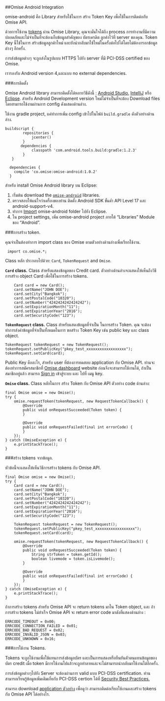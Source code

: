 ##Omise Android Integration

omise-android คือ Library สำหรับใช้ในการ สร้าง Token Key เพื่อใช้ในการติดต่อกับ  Omise API.

ด้วยการใช้งาน <a href="https://docs.omise.co/api/tokens/">tokens</a> ผ่าน Omise Library, คุณจะมั่นใจได้ถึง process การทำงานที่มีความปลอดภัยและไม่จำเป็นที่จะต้องเก็บข้อมูลสำคัญของ บัตรเครดิต ลูกค้าไว้ที่ server ของคุณ. Token Key นี้ใช้ในการ สร้างข้อมูลลูกค้าใหม่ และยังนำกลับมาใช้ใหม่ในครั้งต่อไปได้โดยไม่ต้องกรอกข้อมูลต่างๆ อีกครั้ง.

การส่งข้อมูลต่างๆ จะถูกส่งในรูปแบบ HTTPS  ไปยัง server ที่มี PCI-DSS certified ของ Omise.

เรารองรับ Android version 4,และแบบ no external dependencies.

###การติดตั้ง

Omise Android library สามารถติดตั้งได้หลายวิธีดังนี้ : <a href="http://developer.android.com/tools/studio/index.html">Android Studio</a>, <a href="https://www.jetbrains.com/idea/help/importing-an-existing-android-project.html">IntelliJ</a> หรือ <a href="http://developer.android.com/tools/projects/projects-eclipse.html">Eclipse</a>. สำหรับ Android Development version ใหม่ไม่จำเป็นที่จะต้อง Download files โดยสามารถใช้งานผ่านการ config ดังแสดงด้านล่าง.

ใช้งาน gradle project, แค่ทำการเพิ่ม config เข้าไปในไฟล์ `build.gradle` ดังตัวอย่างด้านล่าง.
```
buildscript {
        repositories {
            jcenter()  
        }
       dependencies {
            classpath 'com.android.tools.build:gradle:1.2.3'
        }
   }

  dependencies {
    compile 'co.omise:omise-android:1.0.2'
  }
```
สำหรับ install Omise Android library บน Eclipse:

1. เริ่มต้น download the <a href="https://codeload.github.com/omise/omise-android/zip/master">`omise-android`</a> libraries.
2. ตรวจสอบให้แน่ใจว่าเครื่องของท่าน ติดตั้ง Android SDK ขั้นต่ำ API Level 17 และ android-support-v4.
3. ทำการ <a href="http://developer.android.com/tools/projects/projects-eclipse.html">Import</a>  omise-android folder ไปยัง Eclipse.
4. ใน project settings, เพิ่ม omise-android project ภายใต้ “Libraries” Module ของ “Android”.


###การสร้าง token.

คุณจำเป็นต้องทำการ import class ของ Omise ตามตัวอย่างด้านล่างเพื่อเรียกใช้งาน.
```
 import co.omise.*;
```
Class หลัก ประกอบไปด้วย: `Card`, `TokenRequest` and `Omise`. 

<b>`Card` class.</b> Class สำหรับแสดงข้อมูลของ Credit card. ตัวอย่างด้านล่างจะแสดงให้เห็นถึงวิธีการสร้าง object Card เพื่อใช้ในการสร้าง tokens.

```
    Card card = new Card();
    card.setName("JOHN DOE"); 
    card.setCity("Bangkok"); 
    card.setPostalCode("10320"); 
    card.setNumber("4242424242424242"); 
    card.setExpirationMonth("11"); 
    card.setExpirationYear("2016"); 
    card.setSecurityCode("123"); 
```

<b>`TokenRequest` class.</b> Class สำหรับแสดงข้อมูลที่จำเป็น ในการสร้าง Token.  คุณ จะต้องทำการส่งค่าข้อมูลที่จำเป็นทั้งหมดในการ ขอสร้าง Token Key เช่น public key และ class object.

```
TokenRequest tokenRequest = new TokenRequest();
tokenRequest.setPublicKey("pkey_test_xxxxxxxxxxxxxxxxxx"); 
tokenRequest.setCard(card); 
```

Public Key คืออะไร, สำหรับ user ที่ต้องการทดสอบ application กับ Omise API. ท่านจะต้องทำการสมัครสมาชิกที่ <a href="https://dashboard.omise.co/signup">Omise dashboard</a> website ก่อนจึงจะสามารถใช้งานได้, ถ้าเป็นสมาชิกอยู่แล้ว สามารถ <a href="https://dashboard.omise.co/signin">Sign in</a> เข้าสู่ระบบ และ ไปที่ เมนู key.


<b>`Omise` class.</b> Class หลักในการ สร้าง Token กับ Omise API ตัวอย่าง code ด้านล่าง:

```
final Omise omise = new Omise();
try {
    omise.requestToken(tokenRequest, new RequestTokenCallback() {
        @Override
        public void onRequestSucceeded(Token token) {
        }

        @Override
        public void onRequestFailed(final int errorCode) {
        }
    });
} catch (OmiseException e) {
    e.printStackTrace();
}
```

###สร้าง tokens จากข้อมูล.

หัวข้อนี้จะแสดงให้เห็นวิธีการสร้าง tokens กับ Omise API.

```
final Omise omise = new Omise();
try {
    Card card = new Card();
    card.setName("JOHN DOE"); 
    card.setCity("Bangkok"); 
    card.setPostalCode("10320"); 
    card.setNumber("4242424242424242"); 
    card.setExpirationMonth("11"); 
    card.setExpirationYear("2016"); 
    card.setSecurityCode("123"); 

    TokenRequest tokenRequest = new TokenRequest();
    tokenRequest.setPublicKey("pkey_test_xxxxxxxxxxxxxxxxxx"); 
    tokenRequest.setCard(card);

    omise.requestToken(tokenRequest, new RequestTokenCallback() {
        @Override
        public void onRequestSucceeded(Token token) {
            String strToken = token.getId();
            boolean livemode = token.isLivemode();
        }

        @Override
        public void onRequestFailed(final int errorCode) {
        }
    });
} catch (OmiseException e) {
    e.printStackTrace();
}
```

ถ้าการสร้าง tokens สำหรับ Omise API จะ return tokens มาใน Token object, และ ถ้าการสร้าง tokens ไม่สำเร็จ Omise API จะ return error code มาดังที่แสดงด้านล่าง :

```
ERRCODE_TIMEOUT = 0x00;
ERRCODE_CONNECTION_FAILED = 0x01;
ERRCODE_BAD_REQUEST = 0x02;
ERRCODE_INVALID_JSON = 0x03;
ERRCODE_UNKNOWN = 0x16;
```

###การใช้งาน Tokens.

Tokens จะถูกใช้งานเพื่อใช้แทนการส่งข้อมูลบัตร และเป็นการแสดงหรือยืนยันตัวตนแทนข้อมูลของบัตร credit เมื่อ token มีการใช้งานไปแล้วจะถูกทำลายและจะไม่สามารถนำกลับมาใช้งานได้อีกครั้ง.

การส่งข้อมูลต่างๆไปยัง Server จะต้องผ่านการ valid แบบ PCI-DSS certification. ท่านสามารถเรียนรู้ข้อมูลเพิ่มเติมเกี่ยกับ PCI-DSS certion ได้ที่ <a href="https://docs.omise.co/security-best-practices/">Security Best Practices.</a> 


สามารถ download <a href="https://github.com/omise/omise-android-example">application ตัวอย่าง</a> เพื่อดูว่า สามารถติดต่อเรียกใช้งานและสร้าง tokens กับ Omise API ได้อย่างไร.
